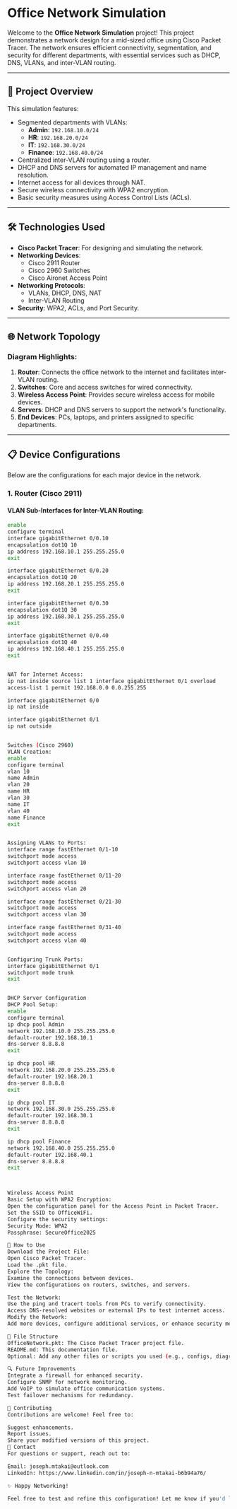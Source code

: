 # Office Network Simulation

Welcome to the **Office Network Simulation** project! This project demonstrates a network design for a mid-sized office using Cisco Packet Tracer. The network ensures efficient connectivity, segmentation, and security for different departments, with essential services such as DHCP, DNS, VLANs, and inter-VLAN routing.

---

## 📝 Project Overview

This simulation features:
- Segmented departments with VLANs:
  - **Admin**: `192.168.10.0/24`
  - **HR**: `192.168.20.0/24`
  - **IT**: `192.168.30.0/24`
  - **Finance**: `192.168.40.0/24`
- Centralized inter-VLAN routing using a router.
- DHCP and DNS servers for automated IP management and name resolution.
- Internet access for all devices through NAT.
- Secure wireless connectivity with WPA2 encryption.
- Basic security measures using Access Control Lists (ACLs).

---

## 🛠️ Technologies Used

- **Cisco Packet Tracer**: For designing and simulating the network.
- **Networking Devices**: 
  - Cisco 2911 Router
  - Cisco 2960 Switches
  - Cisco Aironet Access Point
- **Networking Protocols**:
  - VLANs, DHCP, DNS, NAT
  - Inter-VLAN Routing
- **Security**: WPA2, ACLs, and Port Security.

---

## 🌐 Network Topology

### Diagram Highlights:
1. **Router**: Connects the office network to the internet and facilitates inter-VLAN routing.
2. **Switches**: Core and access switches for wired connectivity.
3. **Wireless Access Point**: Provides secure wireless access for mobile devices.
4. **Servers**: DHCP and DNS servers to support the network's functionality.
5. **End Devices**: PCs, laptops, and printers assigned to specific departments.

---

## 📋 Device Configurations

Below are the configurations for each major device in the network.  

### **1. Router (Cisco 2911)**
#### VLAN Sub-Interfaces for Inter-VLAN Routing:
```bash
enable
configure terminal
interface gigabitEthernet 0/0.10
encapsulation dot1Q 10
ip address 192.168.10.1 255.255.255.0
exit

interface gigabitEthernet 0/0.20
encapsulation dot1Q 20
ip address 192.168.20.1 255.255.255.0
exit

interface gigabitEthernet 0/0.30
encapsulation dot1Q 30
ip address 192.168.30.1 255.255.255.0
exit

interface gigabitEthernet 0/0.40
encapsulation dot1Q 40
ip address 192.168.40.1 255.255.255.0
exit


NAT for Internet Access:
ip nat inside source list 1 interface gigabitEthernet 0/1 overload
access-list 1 permit 192.168.0.0 0.0.255.255

interface gigabitEthernet 0/0
ip nat inside

interface gigabitEthernet 0/1
ip nat outside


Switches (Cisco 2960)
VLAN Creation:
enable
configure terminal
vlan 10
name Admin
vlan 20
name HR
vlan 30
name IT
vlan 40
name Finance
exit


Assigning VLANs to Ports:
interface range fastEthernet 0/1-10
switchport mode access
switchport access vlan 10

interface range fastEthernet 0/11-20
switchport mode access
switchport access vlan 20

interface range fastEthernet 0/21-30
switchport mode access
switchport access vlan 30

interface range fastEthernet 0/31-40
switchport mode access
switchport access vlan 40


Configuring Trunk Ports:
interface gigabitEthernet 0/1
switchport mode trunk
exit


DHCP Server Configuration
DHCP Pool Setup:
enable
configure terminal
ip dhcp pool Admin
network 192.168.10.0 255.255.255.0
default-router 192.168.10.1
dns-server 8.8.8.8
exit

ip dhcp pool HR
network 192.168.20.0 255.255.255.0
default-router 192.168.20.1
dns-server 8.8.8.8
exit

ip dhcp pool IT
network 192.168.30.0 255.255.255.0
default-router 192.168.30.1
dns-server 8.8.8.8
exit

ip dhcp pool Finance
network 192.168.40.0 255.255.255.0
default-router 192.168.40.1
dns-server 8.8.8.8
exit



Wireless Access Point
Basic Setup with WPA2 Encryption:
Open the configuration panel for the Access Point in Packet Tracer.
Set the SSID to OfficeWiFi.
Configure the security settings:
Security Mode: WPA2
Passphrase: SecureOffice2025

🚀 How to Use
Download the Project File:
Open Cisco Packet Tracer.
Load the .pkt file.
Explore the Topology:
Examine the connections between devices.
View the configurations on routers, switches, and servers.

Test the Network:
Use the ping and tracert tools from PCs to verify connectivity.
Access DNS-resolved websites or external IPs to test internet access.
Modify the Network:
Add more devices, configure additional services, or enhance security measures.

📂 File Structure
OfficeNetwork.pkt: The Cisco Packet Tracer project file.
README.md: This documentation file.
Optional: Add any other files or scripts you used (e.g., configs, diagrams).

🔍 Future Improvements
Integrate a firewall for enhanced security.
Configure SNMP for network monitoring.
Add VoIP to simulate office communication systems.
Test failover mechanisms for redundancy.

🤝 Contributing
Contributions are welcome! Feel free to:

Suggest enhancements.
Report issues.
Share your modified versions of this project.
📧 Contact
For questions or support, reach out to:

Email: joseph.mtakai@outlook.com
LinkedIn: https://www.linkedin.com/in/joseph-n-mtakai-b6b94a76/

✨ Happy Networking!

Feel free to test and refine this configuration! Let me know if you'd like any further changes or additions.
